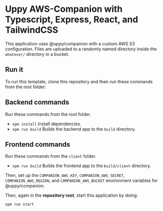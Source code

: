 # Uppy AWS-Companion with Typescript, Express, React, and TailwindCSS

This application uses @uppy/companion with a custom AWS S3 configuration.
Files are uploaded to a randomly named directory inside the `whatever/` directory in a bucket.

## Run it

To run this template, clone this repository and then run these commands from the root folder:

## Backend commands
Run these commands from the root folder.

- `npm install` Install dependencies.
- `npm run build` Builds the backend app to the `build` directory.

## Frontend commands
Run these commands from the `client` folder.

- `npm run build` Builds the frontend app to the `build/client` directory.


Then, set up the `COMPANION_AWS_KEY`, `COMPANION_AWS_SECRET`, `COMPANION_AWS_REGION`, and `COMPANION_AWS_BUCKET` environment variables for @uppy/companion.

Then, again in the **repository root**, start this application by doing:

```bash
npm run start
```





